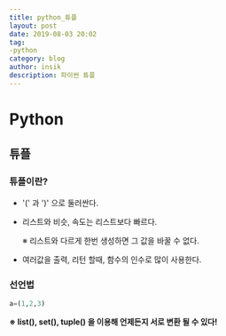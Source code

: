 ```yaml
---
title: python_튜플
layout: post
date: 2019-08-03 20:02
tag:
-python
category: blog
author: insik
description: 파이썬 튜플
---
```


# Python

## 튜플

### 튜플이란?

- '(' 과 ')' 으로 둘러싼다.

- 리스트와 비슷, 속도는 리스트보다 빠르다.

  ※ 리스트와 다르게 한번 생성하면 그 값을 바꿀 수 없다.

- 여러값을 출력, 리턴 할때, 함수의 인수로 많이 사용한다.



### 선언법

```python
a=(1,2,3)
```

**※ list(), set(), tuple() 을 이용해 언제든지 서로 변환 될 수 있다!**